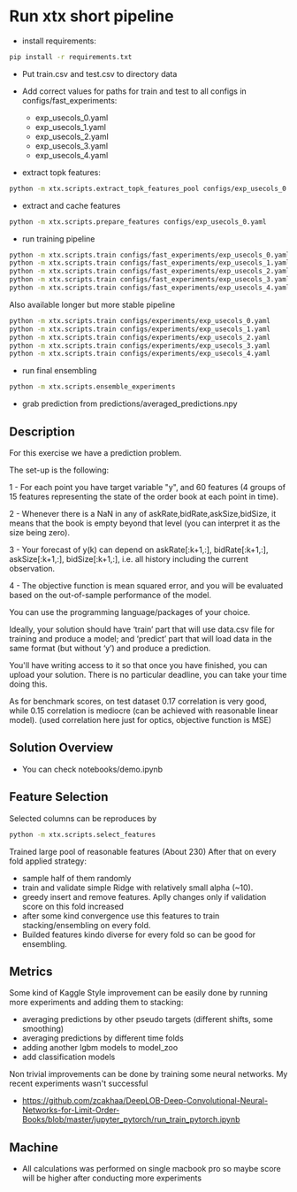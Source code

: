 # Run xtx short pipeline
- install requirements:
```bash
pip install -r requirements.txt
```
- Put train.csv and test.csv to directory data
- Add correct values for paths for train and test to all configs in configs/fast_experiments:
    - exp_usecols_0.yaml
    - exp_usecols_1.yaml
    - exp_usecols_2.yaml
    - exp_usecols_3.yaml
    - exp_usecols_4.yaml

- extract topk features:
```bash
python -m xtx.scripts.extract_topk_features_pool configs/exp_usecols_0.yaml
```

- extract and cache features
```bash
python -m xtx.scripts.prepare_features configs/exp_usecols_0.yaml
```

- run training pipeline
```bash
python -m xtx.scripts.train configs/fast_experiments/exp_usecols_0.yaml
python -m xtx.scripts.train configs/fast_experiments/exp_usecols_1.yaml
python -m xtx.scripts.train configs/fast_experiments/exp_usecols_2.yaml
python -m xtx.scripts.train configs/fast_experiments/exp_usecols_3.yaml
python -m xtx.scripts.train configs/fast_experiments/exp_usecols_4.yaml
```
Also available longer but more stable pipeline
```bash
python -m xtx.scripts.train configs/experiments/exp_usecols_0.yaml
python -m xtx.scripts.train configs/experiments/exp_usecols_1.yaml
python -m xtx.scripts.train configs/experiments/exp_usecols_2.yaml
python -m xtx.scripts.train configs/experiments/exp_usecols_3.yaml
python -m xtx.scripts.train configs/experiments/exp_usecols_4.yaml
```

- run final ensembling
```bash
python -m xtx.scripts.ensemble_experiments
```

- grab prediction from predictions/averaged_predictions.npy

## Description

For this exercise we have a prediction problem.

The set-up is the following:

1 - For each point you have target variable "y", and 60 features (4 groups of 15 features representing the state of the order book at each point in time).

2 - Whenever there is a NaN in any of askRate,bidRate,askSize,bidSize, it means that the book is empty beyond that level (you can interpret it as the size being zero).

3 - Your forecast of y(k) can depend on askRate[:k+1,:], bidRate[:k+1,:], askSize[:k+1,:], bidSize[:k+1,:], i.e. all history including the current observation.

4 - The objective function is mean squared error, and you will be evaluated based on the out-of-sample performance of the model.

You can use the programming language/packages of your choice.

Ideally, your solution should have ‘train’ part that will use data.csv file for training and produce a model; and ‘predict’ part that will load data in the same format (but without ‘y’) and produce a prediction.

You'll have writing access to it so that once you have finished, you can upload your solution. There is no particular deadline, you can take your time doing this.

As for benchmark scores, on test dataset 0.17 correlation is very good, while 0.15 correlation is mediocre (can be achieved with reasonable linear model). (used correlation here just for optics, objective function is MSE)

## Solution Overview
- You can check notebooks/demo.ipynb

## Feature Selection
Selected columns can be reproduces by
```bash
python -m xtx.scripts.select_features
```
Trained large pool of reasonable features (About 230)
After that on every fold applied strategy:
- sample half of them randomly
- train and validate simple Ridge with relatively small alpha (~10).
- greedy insert and remove features. Aplly changes only if validation score on this fold increased
- after some kind convergence use this features to train stacking/ensembling on every fold.
- Builded features kindo diverse for every fold so can be good for ensembling.

## Metrics
Some kind of Kaggle Style improvement can be easily done by running more experiments and adding them to stacking:
- averaging predictions by other pseudo targets (different shifts, some smoothing)
- averaging predictions by different time folds
- adding another lgbm models to model_zoo
- add classification models

Non trivial improvements can be done by training some neural networks.
My recent experiments wasn't successful
- https://github.com/zcakhaa/DeepLOB-Deep-Convolutional-Neural-Networks-for-Limit-Order-Books/blob/master/jupyter_pytorch/run_train_pytorch.ipynb


## Machine
- All calculations was performed on single macbook pro so maybe score will be higher after conducting more experiments
